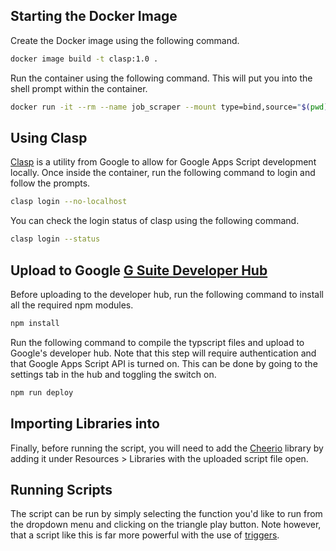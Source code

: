 
## Starting the Docker Image
Create the Docker image using the following command.
```bash
docker image build -t clasp:1.0 .
```
Run the container using the following command. This will put you into the shell prompt within the container.
```bash
docker run -it --rm --name job_scraper --mount type=bind,source="$(pwd)",target=/usr/src/app clasp:1.0
```

## Using Clasp
[Clasp](https://developers.google.com/apps-script/guides/clasp) is a utility from Google to allow for Google Apps Script development locally. Once inside the container, run the following command to login and follow the prompts.
```bash
clasp login --no-localhost
```

You can check the login status of clasp using the following command.
```bash
clasp login --status
```

## Upload to Google [G Suite Developer Hub](https://script.google.com/home)
Before uploading to the developer hub, run the following command to install all the required npm modules.
```bash
npm install
```

Run the following command to compile the typscript files and upload to Google's developer hub. Note that this step will require authentication and that Google Apps Script API is turned on. This can be done by going to the settings tab in the hub and toggling the switch on.
```bash
npm run deploy
```

## Importing Libraries into 
Finally, before running the script, you will need to add the [Cheerio](https://script.google.com/macros/library/versions/d/1ReeQ6WO8kKNxoaA_O0XEQ589cIrRvEBA9qcWpNqdOP17i47u6N9M5Xh0) library by adding it under Resources > Libraries with the uploaded script file open.

## Running Scripts
The script can be run by simply selecting the function you'd like to run from the dropdown menu and clicking on the triangle play button. Note however, that a script like this is far more powerful with the use of [triggers](https://developers.google.com/apps-script/guides/triggers/installable).
